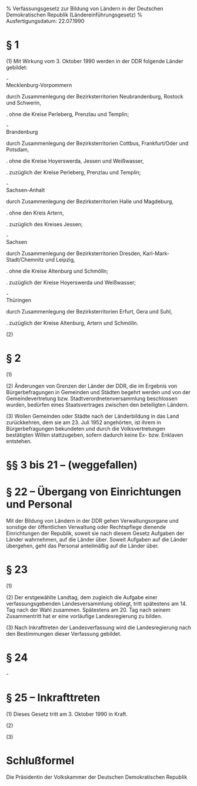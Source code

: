 % Verfassungsgesetz zur Bildung von Ländern in der Deutschen Demokratischen Republik  (Ländereinführungsgesetz)
% Ausfertigungsdatum: 22.07.1990
 
# § 1

(1) Mit Wirkung vom 3. Oktober 1990 werden in der DDR folgende Länder gebildet:

\-  
Mecklenburg-Vorpommern

durch Zusammenlegung der Bezirksterritorien Neubrandenburg, Rostock und Schwerin,

. ohne die Kreise Perleberg, Prenzlau und Templin;

\-  
Brandenburg

durch Zusammenlegung der Bezirksterritorien Cottbus, Frankfurt/Oder und Potsdam,

. ohne die Kreise Hoyerswerda, Jessen und Weißwasser,

. zuzüglich der Kreise Perleberg, Prenzlau und Templin;

\-  
Sachsen-Anhalt

durch Zusammenlegung der Bezirksterritorien Halle und Magdeburg,

. ohne den Kreis Artern,

. zuzüglich des Kreises Jessen;

\-  
Sachsen

durch Zusammenlegung der Bezirksterritorien Dresden, Karl-Mark-Stadt/Chemnitz und Leipzig,

. ohne die Kreise Altenburg und Schmölln;

. zuzüglich der Kreise Hoyerswerda und Weißwasser;

\-  
Thüringen

durch Zusammenlegung der Bezirksterritorien Erfurt, Gera und Suhl,

. zuzüglich der Kreise Altenburg, Artern und Schmölln.

(2)

# § 2

(1)

(2) Änderungen von Grenzen der Länder der DDR, die im Ergebnis von Bürgerbefragungen in Gemeinden und Städten begehrt werden und von der Gemeindevertretung bzw. Stadtverordnetenversammlung beschlossen wurden, bedürfen eines Staatsvertrages zwischen den beteiligten Ländern.

(3) Wollen Gemeinden oder Städte nach der Länderbildung in das Land zurückkehren, dem sie am 23. Juli 1952 angehörten, ist ihrem in Bürgerbefragungen bekundeten und durch die Volksvertretungen bestätigten Willen stattzugeben, sofern dadurch keine Ex- bzw. Enklaven entstehen.

# §§ 3 bis 21 – (weggefallen)

# § 22 – Übergang von Einrichtungen und Personal

Mit der Bildung von Ländern in der DDR gehen Verwaltungsorgane und sonstige der öffentlichen Verwaltung oder Rechtspflege dienende Einrichtungen der Republik, soweit sie nach diesem Gesetz Aufgaben der Länder wahrnehmen, auf die Länder über. Soweit Aufgaben auf die Länder übergehen, geht das Personal anteilmäßig auf die Länder über.

# § 23

(1)

(2) Der erstgewählte Landtag, dem zugleich die Aufgabe einer verfassungsgebenden Landesversammlung obliegt, tritt spätestens am 14. Tag nach der Wahl zusammen. Spätestens am 20. Tag nach seinem Zusammentritt hat er eine vorläufige Landesregierung zu bilden.

(3) Nach Inkrafttreten der Landesverfassung wird die Landesregierung nach den Bestimmungen dieser Verfassung gebildet.

# § 24

\-

# § 25 – Inkrafttreten

(1) Dieses Gesetz tritt am 3. Oktober 1990 in Kraft.

(2)

(3)

# Schlußformel

Die Präsidentin der Volkskammer der Deutschen Demokratischen Republik
